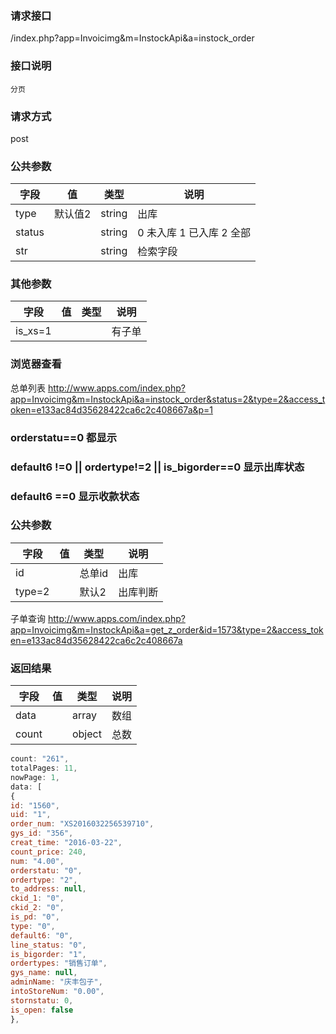 ### **请求接口**
/index.php?app=Invoicimg&m=InstockApi&a=instock_order

### **接口说明**
`分页`

### **请求方式**
post

### **公共参数** 
|字段       |值             |类型    |说明           |
| --------- |--------      |--------|--------       |
|type       | 默认值2   |string |出库|
|status  |          |string | 0 未入库 1 已入库 2 全部  |
|str  |          |string | 检索字段  |

### **其他参数**
|字段       |值             |类型    |说明           |
| --------- |--------      |--------|--------       |
|is_xs=1       |    | |有子单|
### **浏览器查看**
总单列表  http://www.apps.com/index.php?app=Invoicimg&m=InstockApi&a=instock_order&status=2&type=2&access_token=e133ac84d35628422ca6c2c408667a&p=1

### **orderstatu==0 都显示**
### **default6 !=0 || ordertype!=2 || is_bigorder==0 显示出库状态**
### **default6 ==0 显示收款状态**

### **公共参数** 
|字段       |值             |类型    |说明           |
| --------- |--------      |--------|--------       |
|id       |    |总单id |出库|
|type=2       |    |默认2 |出库判断|
子单查询  http://www.apps.com/index.php?app=Invoicimg&m=InstockApi&a=get_z_order&id=1573&type=2&access_token=e133ac84d35628422ca6c2c408667a



### **返回结果**
|字段       |值             |类型    |说明           |
| --------- |--------      |--------|--------       |
|data    |         | array |数组 |
|count|         | object | 总数 |

``` javascript
count: "261",
totalPages: 11,
nowPage: 1,
data: [
{
id: "1560",
uid: "1",
order_num: "XS2016032256539710",
gys_id: "356",
creat_time: "2016-03-22",
count_price: 240,
num: "4.00",
orderstatu: "0",
ordertype: "2",
to_address: null,
ckid_1: "0",
ckid_2: "0",
is_pd: "0",
type: "0",
default6: "0",
line_status: "0",
is_bigorder: "1",
ordertypes: "销售订单",
gys_name: null,
adminName: "庆丰包子",
intoStoreNum: "0.00",
stornstatu: 0,
is_open: false
},
